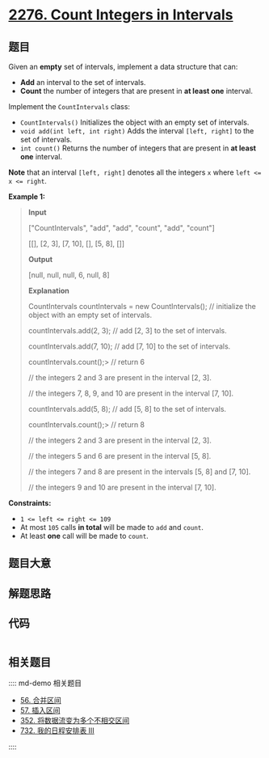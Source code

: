 # [2276. Count Integers in Intervals](https://leetcode.com/problems/count-integers-in-intervals/)

## 题目

Given an **empty** set of intervals, implement a data structure that can:

  * **Add** an interval to the set of intervals.
  * **Count** the number of integers that are present in **at least one** interval.

Implement the `CountIntervals` class:

  * `CountIntervals()` Initializes the object with an empty set of intervals.
  * `void add(int left, int right)` Adds the interval `[left, right]` to the set of intervals.
  * `int count()` Returns the number of integers that are present in **at least one** interval.

**Note** that an interval `[left, right]` denotes all the integers `x` where
`left <= x <= right`.



**Example 1:**

> 
> 
> 
> 
> 
> **Input**
> 
> ["CountIntervals", "add", "add", "count", "add", "count"]
> 
> [[], [2, 3], [7, 10], [], [5, 8], []]
> 
> **Output**
> 
> [null, null, null, 6, null, 8]
> 
> 
> 
> **Explanation**
> 
> CountIntervals countIntervals = new CountIntervals(); // initialize the object with an empty set of intervals. 
> 
> countIntervals.add(2, 3);  // add [2, 3] to the set of intervals.
> 
> countIntervals.add(7, 10); // add [7, 10] to the set of intervals.
> 
> countIntervals.count();> 
> // return 6
> 
> > 
> > 
> > 
> > 
> > 
> > 
>    // the integers 2 and 3 are present in the interval [2, 3].
> 
> > 
> > 
> > 
> > 
> > 
> > 
>    // the integers 7, 8, 9, and 10 are present in the interval [7, 10].
> 
> countIntervals.add(5, 8);  // add [5, 8] to the set of intervals.
> 
> countIntervals.count();> 
> // return 8
> 
> > 
> > 
> > 
> > 
> > 
> > 
>    // the integers 2 and 3 are present in the interval [2, 3].
> 
> > 
> > 
> > 
> > 
> > 
> > 
>    // the integers 5 and 6 are present in the interval [5, 8].
> 
> > 
> > 
> > 
> > 
> > 
> > 
>    // the integers 7 and 8 are present in the intervals [5, 8] and [7, 10].
> 
> > 
> > 
> > 
> > 
> > 
> > 
>    // the integers 9 and 10 are present in the interval [7, 10].

**Constraints:**

  * `1 <= left <= right <= 109`
  * At most `105` calls **in total** will be made to `add` and `count`.
  * At least **one** call will be made to `count`.


## 题目大意

## 解题思路

## 代码

```javascript

```

## 相关题目

:::: md-demo 相关题目
- [56. 合并区间](https://leetcode.com/problems/merge-intervals)
- [57. 插入区间](https://leetcode.com/problems/insert-interval)
- [352. 将数据流变为多个不相交区间](https://leetcode.com/problems/data-stream-as-disjoint-intervals)
- [732. 我的日程安排表 III](https://leetcode.com/problems/my-calendar-iii)

::::
